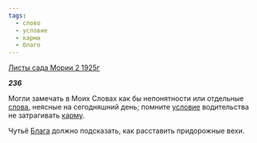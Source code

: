 ```yaml
---
tags:
  - слово
  - условие
  - карма
  - благо
---
```

[Листы сада Мории 2 1925г](https://127.0.0.1:4002/agni/1925)

___236___

Могли замечать в Моих Словах как бы непонятности или отдельные [слова](../../../tags/#слово), неясные на сегодняшний день; помните [условие](../../../tags/#условие) водительства не затрагивать [карму](../../../tags/#карма).   

Чутьё [Блага](../../../tags/#благо) должно подсказать, как расставить придорожные вехи.   

